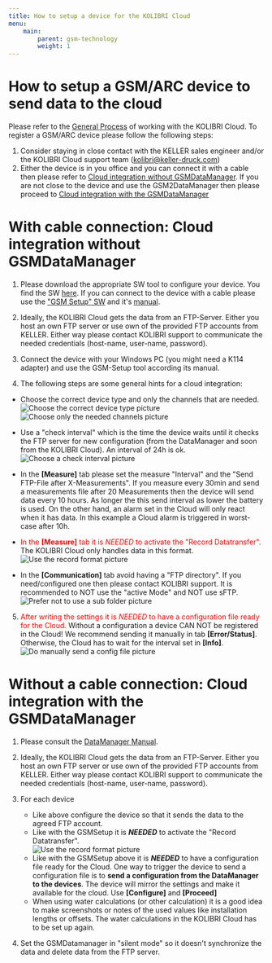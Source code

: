 ```yaml
---
title: How to setup a device for the KOLIBRI Cloud
menu:
    main:
        parent: gsm-technology
        weight: 1
---
```


# How to setup a GSM/ARC device to send data to the cloud
Please refer to the [General Process](https://docs.kolibricloud.ch/overview/process) of working with the KOLIBRI Cloud.
To register a GSM/ARC device please follow the following steps:

1) Consider staying in close contact with the KELLER sales engineer and/or the KOLIBRI Cloud support team (kolibri@keller-druck.com)  
2) Either the device is in you office and you can connect it with a cable then please refer to [Cloud integration without GSMDataManager](#cloud-integration-without-gsmdatamanager). If you are not close to the device and use the GSM2DataManager then please proceed to [Cloud integration with the GSMDataManager](#cloud-integration-with-the-gsmdatamanager)


# With cable connection: Cloud integration without GSMDataManager
1. Please download the appropriate SW tool to configure your device. You find the SW [here](http://www.keller-druck.com/home_e/paprod_e/software_e.asp). If you can connect to the device with a cable please use the ["GSM Setup" SW](http://www.keller-druck2.ch/swupdate/GSMSetup/GSMSetup.zip) and it's [manual](http://www.keller-druck2.ch/swupdate/GSMSetup/manual/man_gsm2_e_en.pdf).  

2. Ideally, the KOLIBRI Cloud gets the data from an FTP-Server. Either you host an own FTP server or use own of the provided FTP accounts from KELLER. Either way please contact KOLIBRI support to communicate the needed credentials (host-name, user-name, password).  

3. Connect the device with your Windows PC (you might need a K114 adapter) and use the GSM-Setup tool according its manual.  

4. The following steps are some general hints for a cloud integration:
 - Choose the correct device type and only the channels that are needed.
 ![Choose the correct device type picture](../gsmsetup_correcttype.png "Choose the correct device type!") ![Choose only the needed channels picture](../gsmsetup_correctchannels.png "Choose only the needed channels!")  
 - Use a "check interval" which is the time the device waits until it checks the FTP server for new configuration (from the DataManager and soon from the KOLIBRI Cloud). An interval of 24h is ok.
 ![Choose a check interval picture](../gsmsetup_checkinterval.png "Check the interval!") 

 - In the **[Measure]** tab please set the measure "Interval" and the "Send FTP-File after X-Measurements". If you measure every 30min and send a measurements file after 20 Measurements then the device will send data every 10 hours. As longer the this send interval as lower the battery is used. On the other hand, an alarm set in the Cloud will only react when it has data. In this example a Cloud alarm is triggered in worst-case after 10h.  

 - <span style="color:red">In the **[Measure]** tab it is *NEEDED* to activate the "Record Datatransfer".</span> The KOLIBRI Cloud only handles data in this format.  
![Use the record format picture](../gsmsetup_recordformat.png "Use the record format!")  

 - In the **[Communication]** tab avoid having a "FTP directory". If you need/configured one then please contact KOLIBRI support. It is recommended to NOT use the "active Mode" and NOT use sFTP.
![Prefer not to use a sub folder picture](../gsmsetup_ftpsettings.png "Prefer not to use a sub folder!") 

5. <span style="color:red">After writing the settings it is *NEEDED* to have a configuration file ready for the Cloud.</span> Without a configuration a device CAN NOT be registered in the Cloud! We recommend sending it manually in tab **[Error/Status]**. Otherwise, the Cloud has to wait for the interval set in **[Info]**.  
![Do manually send a config file picture](../gsmsetup_sendconfigfile.png "Do manually send a config file!") 

# Without a cable connection: Cloud integration with the GSMDataManager
1. Please consult the [DataManager Manual](http://www.keller-druck2.ch/swupdate/InstallerGSM2Datamanager/manual/MAN_Datamanager_EN_en.pdf).

2. Ideally, the KOLIBRI Cloud gets the data from an FTP-Server. Either you host an own FTP server or use own of the provided FTP accounts from KELLER. Either way please contact KOLIBRI support to communicate the needed credentials (host-name, user-name, password).  

3. For each device  
    - Like above configure the device so that it sends the data to the agreed FTP account.  
    - Like with the GSMSetup it is ***NEEDED*** to activate the "Record Datatransfer".  
    ![Use the record format picture](../datamanager_recordformat.png "Use the record format!")  
    - Like with the GSMSetup above it is ***NEEDED*** to have a configuration file ready for the Cloud. One way to trigger the device to send a configuration file is to **send a configuration from the DataManager to the devices**. The device will mirror the settings and make it available for the cloud.
    Use **[Configure]** and **[Proceed]**
    - When using water calculations (or other calculation) it is a good idea to make screenshots or notes of the used values like installation lengths or offsets. The water calculations in the KOLIBRI Cloud has to be set up again.  

4. Set the GSMDatamanager in "silent mode" so it doesn't synchronize the data and delete data from the FTP server.  
